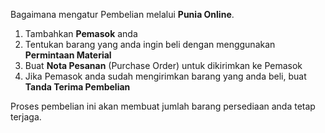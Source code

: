 Bagaimana mengatur Pembelian melalui **Punia Online**.

1. Tambahkan **Pemasok** anda
2. Tentukan barang yang anda ingin beli dengan menggunakan **Permintaan Material**
3. Buat **Nota Pesanan** (Purchase Order) untuk dikirimkan ke Pemasok
4. Jika Pemasok anda sudah mengirimkan barang yang anda beli, buat **Tanda Terima Pembelian**

Proses pembelian ini akan membuat jumlah barang persediaan anda tetap terjaga.


<!-- Watch this video 📺 to get an overview: https://www.youtube.com/watch?v=4TN9kPyfIqM -->
